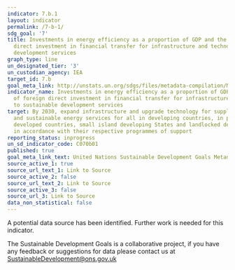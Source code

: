 ```yaml
---
indicator: 7.b.1
layout: indicator
permalink: /7-b-1/
sdg_goal: '7'
title: Investments in energy efficiency as a proportion of GDP and the amount of foreign
  direct investment in financial transfer for infrastructure and technology to sustainable
  development services
graph_type: line
un_designated_tier: '3'
un_custodian_agency: IEA
target_id: 7.b
goal_meta_link: http://unstats.un.org/sdgs/files/metadata-compilation/Metadata-Goal-7.pdf
indicator_name: Investments in energy efficiency as a proportion of GDP and the amount
  of foreign direct investment in financial transfer for infrastructure and technology
  to sustainable development services
target: By 2030, expand infrastructure and upgrade technology for supplying modern
  and sustainable energy services for all in developing countries, in particular least
  developed countries, small island developing States and landlocked developing countries,
  in accordance with their respective programmes of support
reporting_status: inprogress
un_sd_indicator_code: C070b01
published: true
goal_meta_link_text: United Nations Sustainable Development Goals Metadata (pdf 110kB)
source_active_1: true
source_url_text_1: Link to Source
source_active_2: false
source_url_text_2: Link to Source
source_active_3: false
source_url_3: Link to Source
data_non_statistical: false
---
```

A potential data source has been identified. Further work is needed for this indicator.

The Sustainable Development Goals is a collaborative project, if you have any feedback or suggestions for data please contact us at <SustainableDevelopment@ons.gov.uk>  

